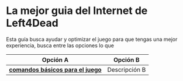 # La mejor guia del Internet de Left4Dead 

Esta guía busca ayudar y optimizar el juego para que tengas una mejor experiencia, busca entre las opciones lo que 


| **Opción A**    | **Opción B**     |
|-----------------|------------------|
| [**comandos básicos para el juego**](https://github.com/CodeByDante/Left4Dead/blob/8fb4efed402e1483a820ef6699e715ff8cf43162/Comands-%20console.md)  | Descripción B    |

